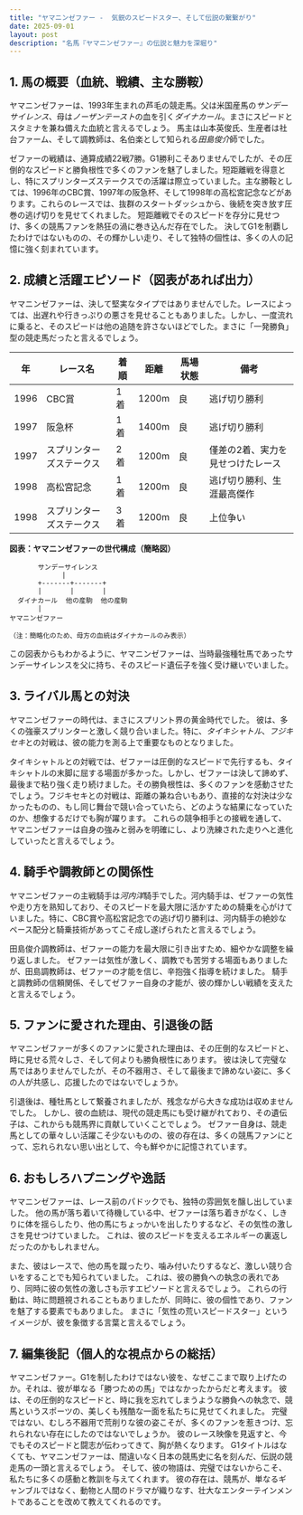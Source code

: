 ```yaml
---
title: "ヤマニンゼファー -  気鋭のスピードスター、そして伝説の繋繋がり"
date: 2025-09-01
layout: post
description: "名馬『ヤマニンゼファー』の伝説と魅力を深堀り"
---
```


## 1. 馬の概要（血統、戦績、主な勝鞍）

ヤマニンゼファーは、1993年生まれの芦毛の競走馬。父は米国産馬の*サンデーサイレンス*、母は*ノーザンテースト*の血を引く*ダイナカール*。まさにスピードとスタミナを兼ね備えた血統と言えるでしょう。  馬主は山本英俊氏、生産者は社台ファーム、そして調教師は、名伯楽として知られる*田島俊介*師でした。

ゼファーの戦績は、通算成績22戦7勝。G1勝利こそありませんでしたが、その圧倒的なスピードと勝負根性で多くのファンを魅了しました。短距離戦を得意とし、特にスプリンターズステークスでの活躍は際立っていました。主な勝鞍としては、1996年のCBC賞、1997年の阪急杯、そして1998年の高松宮記念などがあります。これらのレースでは、抜群のスタートダッシュから、後続を突き放す圧巻の逃げ切りを見せてくれました。  短距離戦でそのスピードを存分に見せつけ、多くの競馬ファンを熱狂の渦に巻き込んだ存在でした。  決してG1を制覇したわけではないものの、その輝かしい走り、そして独特の個性は、多くの人の記憶に強く刻まれています。


## 2. 成績と活躍エピソード（図表があれば出力）

ヤマニンゼファーは、決して堅実なタイプではありませんでした。レースによっては、出遅れや行きっぷりの悪さを見せることもありました。しかし、一度流れに乗ると、そのスピードは他の追随を許さないほどでした。まさに「一発勝負」型の競走馬だったと言えるでしょう。

| 年 | レース名 | 着順 | 距離 | 馬場状態 | 備考 |
|---|---|---|---|---|---|
| 1996 | CBC賞 | 1着 | 1200m | 良 | 逃げ切り勝利 |
| 1997 | 阪急杯 | 1着 | 1400m | 良 | 逃げ切り勝利 |
| 1997 | スプリンターズステークス | 2着 | 1200m | 良 |  僅差の2着、実力を見せつけたレース |
| 1998 | 高松宮記念 | 1着 | 1200m | 良 | 逃げ切り勝利、生涯最高傑作 |
| 1998 | スプリンターズステークス | 3着 | 1200m | 良 |  上位争い |


**図表：ヤマニンゼファーの世代構成（簡略図）**

```
       サンデーサイレンス
             |
       +-------+-------+
       |       |       |
  ダイナカール  他の産駒  他の産駒
       |
ヤマニンゼファー

（注：簡略化のため、母方の血統はダイナカールのみ表示）
```

この図表からもわかるように、ヤマニンゼファーは、当時最強種牡馬であったサンデーサイレンスを父に持ち、そのスピード遺伝子を強く受け継いでいました。


## 3. ライバル馬との対決

ヤマニンゼファーの時代は、まさにスプリント界の黄金時代でした。  彼は、多くの強豪スプリンターと激しく競り合いました。特に、*タイキシャトル*、*フジキセキ*との対戦は、彼の能力を測る上で重要なものとなりました。

タイキシャトルとの対戦では、ゼファーは圧倒的なスピードで先行するも、タイキシャトルの末脚に屈する場面が多かった。しかし、ゼファーは決して諦めず、最後まで粘り強く走り続けました。その勝負根性は、多くのファンを感動させたでしょう。フジキセキとの対戦は、距離の兼ね合いもあり、直接的な対決は少なかったものの、もし同じ舞台で競い合っていたら、どのような結果になっていたのか、想像するだけでも胸が躍ります。  これらの競争相手との接戦を通して、ヤマニンゼファーは自身の強みと弱みを明確にし、より洗練された走りへと進化していったと言えるでしょう。


## 4. 騎手や調教師との関係性

ヤマニンゼファーの主戦騎手は*河内洋*騎手でした。河内騎手は、ゼファーの気性や走り方を熟知しており、そのスピードを最大限に活かすための騎乗を心がけていました。特に、CBC賞や高松宮記念での逃げ切り勝利は、河内騎手の絶妙なペース配分と騎乗技術があってこそ成し遂げられたと言えるでしょう。

田島俊介調教師は、ゼファーの能力を最大限に引き出すため、細やかな調整を繰り返しました。  ゼファーは気性が激しく、調教でも苦労する場面もありましたが、田島調教師は、ゼファーの才能を信じ、辛抱強く指導を続けました。  騎手と調教師の信頼関係、そしてゼファー自身の才能が、彼の輝かしい戦績を支えたと言えるでしょう。


## 5. ファンに愛された理由、引退後の話

ヤマニンゼファーが多くのファンに愛された理由は、その圧倒的なスピードと、時に見せる荒々しさ、そして何よりも勝負根性にあります。  彼は決して完璧な馬ではありませんでしたが、その不器用さ、そして最後まで諦めない姿に、多くの人が共感し、応援したのではないでしょうか。

引退後は、種牡馬として繋養されましたが、残念ながら大きな成功は収めませんでした。  しかし、彼の血統は、現代の競走馬にも受け継がれており、その遺伝子は、これからも競馬界に貢献していくことでしょう。  ゼファー自身は、競走馬としての華々しい活躍こそ少ないものの、彼の存在は、多くの競馬ファンにとって、忘れられない思い出として、今も鮮やかに記憶されています。


## 6. おもしろハプニングや逸話

ヤマニンゼファーは、レース前のパドックでも、独特の雰囲気を醸し出していました。  他の馬が落ち着いて待機している中、ゼファーは落ち着きがなく、しきりに体を揺らしたり、他の馬にちょっかいを出したりするなど、その気性の激しさを見せつけていました。  これは、彼のスピードを支えるエネルギーの裏返しだったのかもしれません。

また、彼はレースで、他の馬を蹴ったり、噛み付いたりするなど、激しい競り合いをすることでも知られていました。  これは、彼の勝負への執念の表れであり、同時に彼の気性の激しさも示すエピソードと言えるでしょう。  これらの行動は、時に問題視されることもありましたが、同時に、彼の個性であり、ファンを魅了する要素でもありました。  まさに「気性の荒いスピードスター」というイメージが、彼を象徴する言葉と言えるでしょう。


## 7. 編集後記（個人的な視点からの総括）

ヤマニンゼファー。G1を制したわけではない彼を、なぜここまで取り上げたのか。それは、彼が単なる「勝つための馬」ではなかったからだと考えます。  彼は、その圧倒的なスピードと、時に我を忘れてしまうような勝負への執念で、競馬というスポーツの、美しくも残酷な一面を私たちに見せてくれました。  完璧ではない、むしろ不器用で荒削りな彼の姿こそが、多くのファンを惹きつけ、忘れられない存在にしたのではないでしょうか。  彼のレース映像を見返すと、今でもそのスピードと闘志が伝わってきて、胸が熱くなります。  G1タイトルはなくても、ヤマニンゼファーは、間違いなく日本の競馬史に名を刻んだ、伝説の競走馬の一頭と言えるでしょう。  そして、彼の物語は、完璧ではないからこそ、私たちに多くの感動と教訓を与えてくれます。  彼の存在は、競馬が、単なるギャンブルではなく、動物と人間のドラマが織りなす、壮大なエンターテインメントであることを改めて教えてくれるのです。
